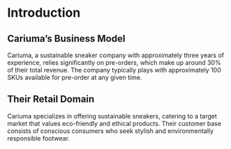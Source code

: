 # Introduction

## Cariuma’s Business Model
Cariuma, a sustainable sneaker company with approximately three years of experience, relies significantly on pre-orders, which make up around 30% of their total revenue. The company typically plays with approximately 100 SKUs available for pre-order at any given time.

## Their Retail Domain
Cariuma specializes in offering sustainable sneakers, catering to a target market that values eco-friendly and ethical products. Their customer base consists of conscious consumers who seek stylish and environmentally responsible footwear.